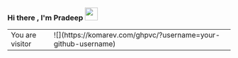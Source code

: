 ### Hi there , I'm Pradeep <img src="https://github.com/sciencepal/sciencepal/blob/master/assets/Hi.gif" width="29px">


<table>
  <tr>
    <td>You are visitor</td>
    <td>![](https://komarev.com/ghpvc/?username=your-github-username)</td>
  </tr>
</table>

<!--
**pradyneel/pradyneel** is a ✨ _special_ ✨ repository because its `README.md` (this file) appears on your GitHub profile.

Here are some ideas to get you started:

- 🔭 I’m currently working on ...
- 🌱 I’m currently learning ...
- 👯 I’m looking to collaborate on ...
- 🤔 I’m looking for help with ...
- 💬 Ask me about ...
- 📫 How to reach me: ...
- 😄 Pronouns: ...
- ⚡ Fun fact: ...
-->
